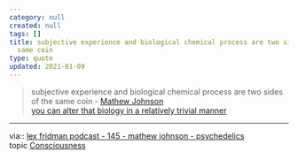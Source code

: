 ```yaml
---
category: null
created: null
tags: []
title: subjective experience and biological chemical process are two sides of the
  same coin
type: quote
updated: 2021-01-09
---
```

   
>subjective experience and biological chemical process are two sides of the same coin - [Mathew Johnson](/not_created.md)   
>[you can alter that biology in a relatively trivial manner](/not_created.md)   
   
   
   
---   
via:: [lex fridman podcast - 145 - mathew johnson - psychedelics](/not_created.md)   
topic [Consciousness](/not_created.md)